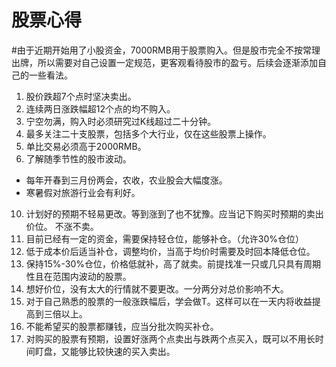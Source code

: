 # 股票心得

#由于近期开始用了小股资金，7000RMB用于股票购入。但是股市完全不按常理出牌，所以需要对自己设置一定规范，更客观看待股市的盈亏。后续会逐渐添加自己的一些看法。

1. 股价跌超7个点时坚决卖出。
2. 连续两日涨跌幅超12个点的均不购入。
4. 宁空勿满，购入时必须研究过K线超过二十分钟。
5. 最多关注二十支股票，包括多个大行业，仅在这些股票上操作。
6. 单比交易必须高于2000RMB。
9. 了解随季节性的股市波动。
* 每年开春到三月份两会，农收，农业股会大幅度涨。
* 寒暑假对旅游行业会有利好。
10. 计划好的预期不轻易更改。等到涨到了也不犹豫。应当记下购买时预期的卖出价位。 不涨不卖。
11. 目前已经有一定的资金，需要保持轻仓位，能够补仓。（允许30%仓位）
12. 低于成本价后适当补仓，调整均价，当高于均价时需要及时回本降低仓位。
13. 保持15%-30%仓位，价格低就补，高了就卖。前提找准一只或几只具有周期性且在范围内波动的股票。
14. 想好价位，没有太大的行情就不要更改。一分两分对总价影响不大。
15. 对于自己熟悉的股票的一般涨跌幅后，学会做T。这样可以在一天内将收益提高到三倍以上。
16. 不能希望买的股票都赚钱，应当分批次购买补仓。
17. 对购买的股票有预期，设置好涨两个点卖出与跌两个点买入，既可以不用长时间盯盘，又能够比较快速的买入卖出。